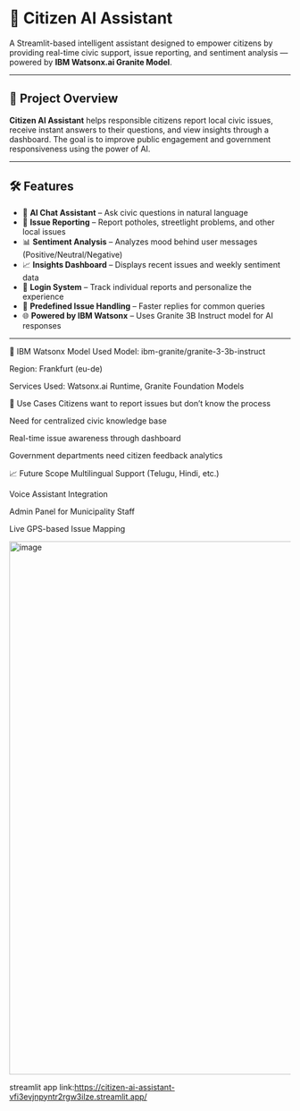# 🤖 Citizen AI Assistant

A Streamlit-based intelligent assistant designed to empower citizens by providing real-time civic support, issue reporting, and sentiment analysis — powered by **IBM Watsonx.ai Granite Model**.

---

## 📌 Project Overview

**Citizen AI Assistant** helps responsible citizens report local civic issues, receive instant answers to their questions, and view insights through a dashboard. The goal is to improve public engagement and government responsiveness using the power of AI.

---

## 🛠️ Features

- 🧠 **AI Chat Assistant** – Ask civic questions in natural language  
- 📍 **Issue Reporting** – Report potholes, streetlight problems, and other local issues  
- 📊 **Sentiment Analysis** – Analyzes mood behind user messages (Positive/Neutral/Negative)  
- 📈 **Insights Dashboard** – Displays recent issues and weekly sentiment data  
- 🔐 **Login System** – Track individual reports and personalize the experience  
- 💬 **Predefined Issue Handling** – Faster replies for common queries  
- 🌐 **Powered by IBM Watsonx** – Uses Granite 3B Instruct model for AI responses

---
🧠 IBM Watsonx Model Used
Model: ibm-granite/granite-3-3b-instruct

Region: Frankfurt (eu-de)

Services Used: Watsonx.ai Runtime, Granite Foundation Models

🎯 Use Cases
Citizens want to report issues but don’t know the process

Need for centralized civic knowledge base

Real-time issue awareness through dashboard

Government departments need citizen feedback analytics

📈 Future Scope
Multilingual Support (Telugu, Hindi, etc.)

Voice Assistant Integration

Admin Panel for Municipality Staff

Live GPS-based Issue Mapping

<img width="953" alt="image" src="https://github.com/user-attachments/assets/5eaa6e1b-4267-42b2-a574-1acc3ad06910" />


streamlit app link:https://citizen-ai-assistant-vfi3evjnpyntr2rgw3ilze.streamlit.app/



